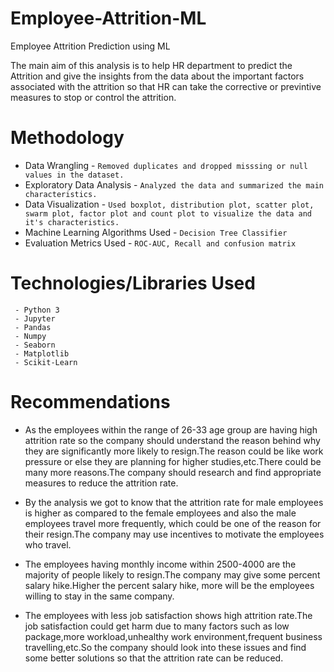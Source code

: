 # Employee-Attrition-ML
Employee Attrition Prediction using ML

The main aim of this analysis is to help HR department to predict the Attrition and give the insights from the data
about the important factors associated with the attrition so that HR can take the corrective or
previntive measures to stop or control the attrition.

# Methodology

 - Data Wrangling - `Removed duplicates and dropped misssing or null values in the dataset.`
 - Exploratory Data Analysis - `Analyzed the data and summarized the main characteristics.`
 - Data Visualization - `Used boxplot, distribution plot, scatter plot, swarm plot, factor plot and count plot to visualize the data and it's characteristics.`
 - Machine Learning Algorithms Used - `Decision Tree Classifier`
 - Evaluation Metrics Used - `ROC-AUC, Recall and confusion matrix`

# Technologies/Libraries Used
``` 
 - Python 3
 - Jupyter
 - Pandas
 - Numpy
 - Seaborn
 - Matplotlib
 - Scikit-Learn
 ```
 
# Recommendations

 - As the employees within the range of 26-33 age group are having high attrition rate so the company should understand the reason behind why they are significantly more likely    to resign.The reason could be like work pressure or else they are planning for higher studies,etc.There could be many more reasons.The company should research and find          appropriate measures to reduce the attrition rate.

 - By the analysis we got to know that the attrition rate for male employees is higher as compared to the female employees and also the male employees travel more frequently,      which could be one of the reason for their resign.The company may use incentives to motivate the employees who travel.

 - The employees having monthly income within 2500-4000 are the majority of people likely to resign.The company may give some percent salary hike.Higher the percent salary hike,    more will be the employees willing to stay in the same company.

 - The employees with less job satisfaction shows high attrition rate.The job satisfaction could get harm due to many factors such as low package,more workload,unhealthy work 
   environment,frequent business travelling,etc.So the company should look into these issues and find some better solutions so that the attrition rate can be reduced.
